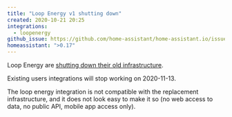 ```yaml
---
title: "Loop Energy v1 shutting down"
created: 2020-10-21 20:25
integrations:
  - loopenergy
github_issue: https://github.com/home-assistant/home-assistant.io/issues/15345
homeassistant: ">0.17"
---
```


Loop Energy are [shutting down their old infrastructure](https://email.loop.homes/action-required-how-to-claim-your-free-loop-upgrade-1).

Existing users integrations will stop working on 2020-11-13.

The loop energy integration is not compatible with the replacement infrastructure, and it does not look easy to make it so (no web access to data, no public API, mobile app access only).
